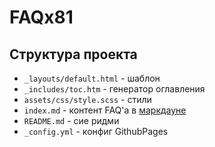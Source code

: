 # FAQx81

## Структура проекта
- `_layouts/default.html` - шаблон
- `_includes/toc.htm` - генератор оглавления
- `assets/css/style.scss` -  стили
- `index.md` - контент FAQ'а в [маркдауне](https://guides.github.com/pdfs/markdown-cheatsheet-online.pdf)
- `README.md` - сие ридми
- `_config.yml` - конфиг GithubPages